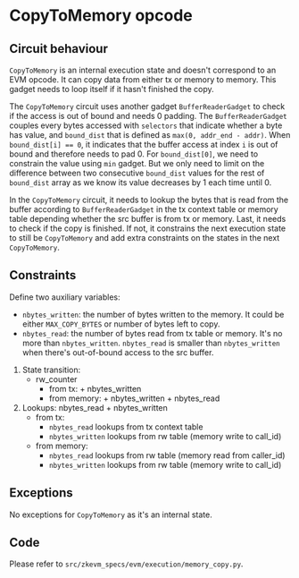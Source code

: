 # CopyToMemory opcode

## Circuit behaviour

`CopyToMemory` is an internal execution state and doesn't correspond to an EVM opcode. It can copy
data from either tx or memory to memory. This gadget needs to loop itself if it hasn't finished
the copy.

The `CopyToMemory` circuit uses another gadget `BufferReaderGadget` to check if the access is out of
bound and needs 0 padding. The `BufferReaderGadget` couples every bytes accessed with `selectors`
that indicate whether a byte has value, and `bound_dist` that is defined as
`max(0, addr_end - addr)`. When `bound_dist[i] == 0`, it indicates that the buffer access at index
`i` is out of bound and therefore needs to pad 0. For `bound_dist[0]`, we need to constrain the
value using `min` gadget. But we only need to limit on the difference between two consecutive
`bound_dist` values for the rest of `bound_dist` array as we know its value decreases by 1 each
time until 0.

In the `CopyToMemory` circuit, it needs to lookup the bytes that is read from the buffer according
to `BufferReaderGadget` in the tx context table or memory table depending whether the src buffer
is from tx or memory. Last, it needs to check if the copy is finished. If not, it constrains the
next execution state to still be `CopyToMemory` and add extra constraints on the states in the next
`CopyToMemory`.

## Constraints

Define two auxiliary variables:

- `nbytes_written`: the number of bytes written to the memory. It could be either `MAX_COPY_BYTES`
  or number of bytes left to copy.
- `nbytes_read`: the number of bytes read from tx table or memory. It's no more than
  `nbytes_written`. `nbytes_read` is smaller than `nbytes_written` when there's out-of-bound
  access to the src buffer.

1. State transition:
   - rw_counter
     - from tx: + nbytes_written
     - from memory: + nbytes_written + nbytes_read
2. Lookups: nbytes_read + nbytes_written
   - from tx:
     - `nbytes_read` lookups from tx context table
     - `nbytes_written` lookups from rw table (memory write to call_id)
   - from memory:
     - `nbytes_read` lookups from rw table (memory read from caller_id)
     - `nbytes_written` lookups from rw table (memory write to call_id)

## Exceptions

No exceptions for `CopyToMemory` as it's an internal state.

## Code

Please refer to `src/zkevm_specs/evm/execution/memory_copy.py`.
